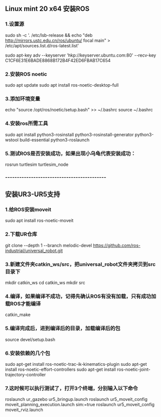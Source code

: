 ## Linux mint 20 x64 安装ROS

### 1.设置源
sudo sh -c '. /etc/lsb-release && echo "deb http://mirrors.ustc.edu.cn/ros/ubuntu/  focal main" > /etc/apt/sources.list.d/ros-latest.list'

sudo apt-key adv --keyserver 'hkp://keyserver.ubuntu.com:80' --recv-key C1CF6E31E6BADE8868B172B4F42ED6FBAB17C654 


### 2.安装ROS noetic
sudo apt update
sudo apt install ros-noetic-desktop-full


### 3.添加环境变量
echo "source /opt/ros/noetic/setup.bash" >> ~/.bashrc 
source ~/.bashrc 

### 4.安装ros所需工具
sudo apt install python3-rosinstall python3-rosinstall-generator python3-wstool build-essential python3-roslaunch


### 5.测试ROS是否安装成功，如果出现小乌龟代表安装成功：
rosrun turtlesim turtlesim_node



### -------------------------------------------


## 安装UR3-UR5支持



### 1.给ROS安装moveit
sudo apt install ros-noetic-moveit

### 2.下载UR仓库
git clone --depth 1 --branch melodic-devel https://github.com/ros-industrial/universal_robot.git

### 3.新建文件夹catkin_ws/src，把universal_robot文件夹拷贝到src目录下
mkdir catkin_ws
cd catkin_ws
mkdir src

### 4.编译，如果编译不成功，记得先确认ROS有没有加载，只有成功加载ROS才能编译
catkin_make

### 5.编译完成后，进到编译后的目录，加载编译后的包
source devel/setup.bash

### 6.安装依赖的几个包
sudo apt-get install ros-noetic-trac-ik-kinematics-plugin
sudo apt-get install ros-noetic-effort-controllers
sudo apt-get install ros-noetic-joint-trajectory-controller

### 7.这时候可以执行测试了，打开3个终端，分别输入以下命令
roslaunch ur_gazebo ur5_bringup.launch
roslaunch ur5_moveit_config moveit_planning_execution.launch sim:=true
roslaunch ur5_moveit_config moveit_rviz.launch
